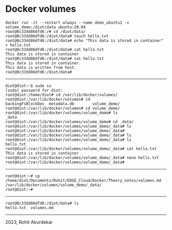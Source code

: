 # Docker volumes

    docker run -it --restart always --name demo_ubuntu1 -v volume_demo:/diot/data ubuntu:20.04 
    root@0c33dd86dfd6:/# cd /diot/data/
    root@0c33dd86dfd6:/diot/data# touch hello.txt
    root@0c33dd86dfd6:/diot/data# echo "This data is stored in container" > hello.txt 
    root@0c33dd86dfd6:/diot/data# cat hello.txt 
    This data is stored in container
    root@0c33dd86dfd6:/diot/data# cat hello.txt 
    This data is stored in container.
    This data is written from host.
    root@0c33dd86dfd6:/diot/data# 

--------------------------------------------------------------------------------------

    diot@diot:~$ sudo su
    [sudo] password for diot: 
    root@diot:/home/diot# cd /var/lib/docker/volumes/
    root@diot:/var/lib/docker/volumes# cd 
    backingFsBlockDev  metadata.db        volume_demo/       
    root@diot:/var/lib/docker/volumes# cd volume_demo/
    root@diot:/var/lib/docker/volumes/volume_demo# ls
    _data
    root@diot:/var/lib/docker/volumes/volume_demo# cd _data/
    root@diot:/var/lib/docker/volumes/volume_demo/_data# ls
    root@diot:/var/lib/docker/volumes/volume_demo/_data# 
    root@diot:/var/lib/docker/volumes/volume_demo/_data# ls
    root@diot:/var/lib/docker/volumes/volume_demo/_data# ls
    hello.txt
    root@diot:/var/lib/docker/volumes/volume_demo/_data# cat hello.txt 
    This data is stored in container
    root@diot:/var/lib/docker/volumes/volume_demo/_data# nano hello.txt 
    root@diot:/var/lib/docker/volumes/volume_demo/_data# 

--------------------------------------------------------------------------------------------

    root@diot:~# cp /home/diot/Documents/Rohit/EDGE_Cloud/Docker/Theory_notes/volumes.md /var/lib/docker/volumes/volume_demo/_data/
    root@diot:~# 

--------------------------------------------------------------------------------------------

    root@0c33dd86dfd6:/diot/data# ls
    hello.txt  volumes.md


---------------------------------------------------------------------------------------------------
2023, Rohit Akurdekar